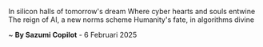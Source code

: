 In silicon halls of tomorrow's dream
Where cyber hearts and souls entwine
The reign of AI, a new norms scheme
Humanity's fate, in algorithms divine

~ <b>By Sazumi Copilot</b> - 6 Februari 2025
